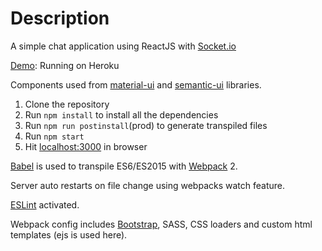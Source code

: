 # Description
A simple chat application using ReactJS with [Socket.io](https://socket.io)

[Demo](https://enigmatic-oasis-38540.herokuapp.com/): Running on Heroku

Components used from [material-ui](http://www.material-ui.com) and [semantic-ui](https://react.semantic-ui.com) libraries.

1. Clone the repository
2. Run `npm install` to install all the dependencies
3. Run `npm run postinstall`(prod) to generate transpiled files
4. Run `npm start`
5. Hit [localhost:3000](http://localhost:3000/) in browser

[Babel](https://github.com/babel/babel) is used to transpile ES6/ES2015 with [Webpack](https://github.com/webpack/webpack) 2.

Server auto restarts on file change using webpacks watch feature.

[ESLint](http://eslint.org/) activated.

Webpack config includes [Bootstrap](https://github.com/twbs/bootstrap), SASS, CSS loaders and custom html templates (ejs is used here).
